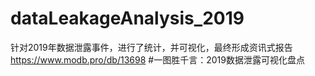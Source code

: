 # dataLeakageAnalysis_2019
针对2019年数据泄露事件，进行了统计，并可视化，最终形成资讯式报告
https://www.modb.pro/db/13698  #一图胜千言：2019数据泄露可视化盘点
